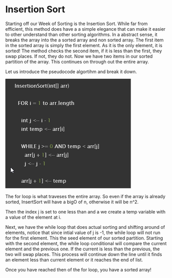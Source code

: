 ﻿# Insertion Sort

  Starting off our Week of Sorting is the Insertion Sort. While far from efficient, this method does have a 
  a simple elegance that can make it easier to other understand than other sorting algorithms. In a abstract sense, it breaks the array
  into the a sorted array and non sorted array. The first item in the sorted array is simply the first element. As it 
  is the only element, it is sorted! The method checks the second item, if it is less than the first, they swap places. 
  If not, they do not. Now we have two items in our sorted partition of the array. This continues on through out the entire 
  array.

   Let us introduce the pseudocode algortihm and break it down. 

   ![Insert](insertAlgorithm.png)

   The for loop is what traveses the entire array. So even if the array is already sorted, InsertSort will have a bigO of n, 
   otherwise it will be n^2.
   
   Then the index j is set to one less than and a we create a temp variable with a value of the element at i.

   Next, we have the while loop that does actual sorting and shifting around of elements, notice that since intial value of
   j is -1, the while loop will not run for the first element. This the seed element of our sorted partition.  Starting with
   the second element, the while loop conditional will compare the current element and the previous one. If the current is less
   than the previous, the two will swap places. This process will continue down the line until it finds an element less than current
   element or it reaches the end of list.

   Once you have reached then of the for loop, you have a sorted array!
